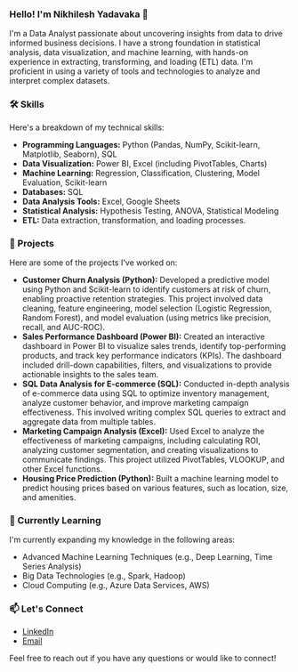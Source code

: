 ### Hello! I'm Nikhilesh Yadavaka 👋

I'm a Data Analyst passionate about uncovering insights from data to drive informed business decisions. I have a strong foundation in statistical analysis, data visualization, and machine learning, with hands-on experience in extracting, transforming, and loading (ETL) data. I'm proficient in using a variety of tools and technologies to analyze and interpret complex datasets.

### 🛠️ Skills

Here's a breakdown of my technical skills:

* **Programming Languages:** Python (Pandas, NumPy, Scikit-learn, Matplotlib, Seaborn), SQL
* **Data Visualization:** Power BI, Excel (including PivotTables, Charts)
* **Machine Learning:** Regression, Classification, Clustering, Model Evaluation, Scikit-learn
* **Databases:** SQL 
* **Data Analysis Tools:** Excel, Google Sheets
* **Statistical Analysis:** Hypothesis Testing, ANOVA, Statistical Modeling
* **ETL:** Data extraction, transformation, and loading processes.


### 💼 Projects

Here are some of the projects I've worked on:

* **Customer Churn Analysis (Python):** Developed a predictive model using Python and Scikit-learn to identify customers at risk of churn, enabling proactive retention strategies. This project involved data cleaning, feature engineering, model selection (Logistic Regression, Random Forest), and model evaluation (using metrics like precision, recall, and AUC-ROC).
* **Sales Performance Dashboard (Power BI):** Created an interactive dashboard in Power BI to visualize sales trends, identify top-performing products, and track key performance indicators (KPIs). The dashboard included drill-down capabilities, filters, and visualizations to provide actionable insights to the sales team.
* **SQL Data Analysis for E-commerce (SQL):** Conducted in-depth analysis of e-commerce data using SQL to optimize inventory management, analyze customer behavior, and improve marketing campaign effectiveness. This involved writing complex SQL queries to extract and aggregate data from multiple tables.
* **Marketing Campaign Analysis (Excel):** Used Excel to analyze the effectiveness of marketing campaigns, including calculating ROI, analyzing customer segmentation, and creating visualizations to communicate findings. This project utilized PivotTables, VLOOKUP, and other Excel functions.
* **Housing Price Prediction (Python):** Built a machine learning model to predict housing prices based on various features, such as location, size, and amenities.

### 🌱 Currently Learning

I'm currently expanding my knowledge in the following areas:

* Advanced Machine Learning Techniques (e.g., Deep Learning, Time Series Analysis)
* Big Data Technologies (e.g., Spark, Hadoop)
* Cloud Computing (e.g., Azure Data Services, AWS)

### 📫 Let's Connect

* [LinkedIn](www.linkedin.com/in/v-n-nikhilesh-yadapaka)
* [Email](nikhilesh9491@gmail.com)

Feel free to reach out if you have any questions or would like to connect!
